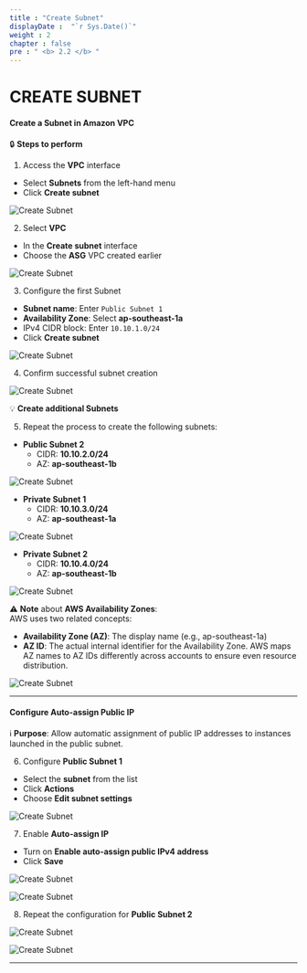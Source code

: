 ```yaml
---
title : "Create Subnet"
displayDate :  "`r Sys.Date()`"
weight : 2
chapter : false
pre : " <b> 2.2 </b> "
---
```


# CREATE SUBNET

#### Create a Subnet in Amazon VPC

🔒 **Steps to perform**

1. Access the **VPC** interface
- Select **Subnets** from the left-hand menu
- Click **Create subnet**

![Create Subnet](/FCJ_Workshop_VuNgocQuang/images/2/2-2/0001.png?featherlight=false&width=90pc)

2. Select **VPC**
- In the **Create subnet** interface
- Choose the **ASG** VPC created earlier

![Create Subnet](/FCJ_Workshop_VuNgocQuang/images/2/2-2/0002.png?featherlight=false&width=90pc)

3. Configure the first Subnet
- **Subnet name**: Enter `Public Subnet 1`
- **Availability Zone**: Select **ap-southeast-1a**
- IPv4 CIDR block: Enter `10.10.1.0/24`
- Click **Create subnet**

![Create Subnet](/FCJ_Workshop_VuNgocQuang/images/2/2-2/0003.png?featherlight=false&width=90pc)

4. Confirm successful subnet creation

![Create Subnet](/FCJ_Workshop_VuNgocQuang/images/2/2-2/0004.png?featherlight=false&width=90pc)

💡 **Create additional Subnets**

5. Repeat the process to create the following subnets:
- **Public Subnet 2**
    - CIDR: **10.10.2.0/24**
    - AZ: **ap-southeast-1b**

![Create Subnet](/FCJ_Workshop_VuNgocQuang/images/2/2-2/0005.png?featherlight=false&width=90pc)

- **Private Subnet 1**
    - CIDR: **10.10.3.0/24**
    - AZ: **ap-southeast-1a**

![Create Subnet](/FCJ_Workshop_VuNgocQuang/images/2/2-2/0006.png?featherlight=false&width=90pc)

- **Private Subnet 2**
    - CIDR: **10.10.4.0/24**
    - AZ: **ap-southeast-1b**

![Create Subnet](/FCJ_Workshop_VuNgocQuang/images/2/2-2/0007.png?featherlight=false&width=90pc)

⚠️ **Note** about **AWS Availability Zones**:  
AWS uses two related concepts:  

- **Availability Zone (AZ)**: The display name (e.g., ap-southeast-1a)  
- **AZ ID**: The actual internal identifier for the Availability Zone. AWS maps AZ names to AZ IDs differently across accounts to ensure even resource distribution.

![Create Subnet](/FCJ_Workshop_VuNgocQuang/images/2/2-2/0008.png?featherlight=false&width=90pc)

---

#### Configure Auto-assign Public IP

ℹ️ **Purpose**: Allow automatic assignment of public IP addresses to instances launched in the public subnet.

6. Configure **Public Subnet 1**
- Select the **subnet** from the list
- Click **Actions**
- Choose **Edit subnet settings**

![Create Subnet](/FCJ_Workshop_VuNgocQuang/images/2/2-2/0009.png?featherlight=false&width=90pc)

7. Enable **Auto-assign IP**
- Turn on **Enable auto-assign public IPv4 address**
- Click **Save**

![Create Subnet](/FCJ_Workshop_VuNgocQuang/images/2/2-2/0010.png?featherlight=false&width=90pc)

![Create Subnet](/FCJ_Workshop_VuNgocQuang/images/2/2-2/0011.png?featherlight=false&width=90pc)

8. Repeat the configuration for **Public Subnet 2**

![Create Subnet](/FCJ_Workshop_VuNgocQuang/images/2/2-2/0012.png?featherlight=false&width=90pc)

![Create Subnet](/FCJ_Workshop_VuNgocQuang/images/2/2-2/0013.png?featherlight=false&width=90pc)

---
